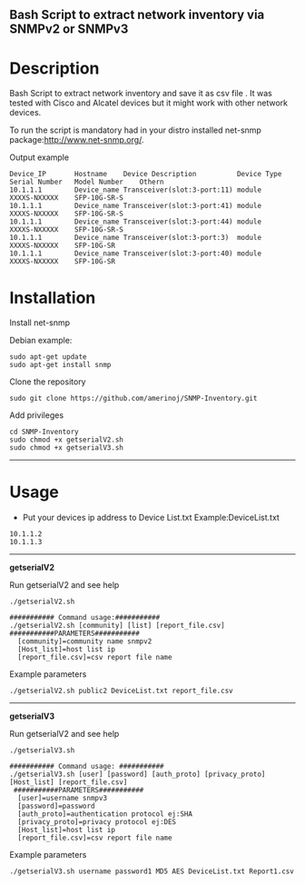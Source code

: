 Bash Script to extract network inventory via SNMPv2 or SNMPv3
-------

# Description
Bash Script to extract network inventory and save it as csv file . It was tested with Cisco and Alcatel devices but it might work with other network devices. 

To run the script is mandatory had in your distro installed net-snmp package:http://www.net-snmp.org/.


Output example
```
Device_IP		Hostname	Device Description			Device Type		Serial Number	Model Number	Othern
10.1.1.1		Device_name	Transceiver(slot:3-port:11)	module			XXXXS-NXXXXX 	SFP-10G-SR-S	
10.1.1.1		Device_name	Transceiver(slot:3-port:41)	module			XXXXS-NXXXXX 	SFP-10G-SR-S	
10.1.1.1		Device_name	Transceiver(slot:3-port:44)	module			XXXXS-NXXXXX 	SFP-10G-SR-S	
10.1.1.1		Device_name	Transceiver(slot:3-port:3)	module			XXXXS-NXXXXX 	SFP-10G-SR	
10.1.1.1		Device_name	Transceiver(slot:3-port:40)	module			XXXXS-NXXXXX 	SFP-10G-SR	
```

  
# Installation

Install net-snmp

Debian example:
```
sudo apt-get update
sudo apt-get install snmp
```

Clone the repository
```
sudo git clone https://github.com/amerinoj/SNMP-Inventory.git
```

Add privileges
```
cd SNMP-Inventory
sudo chmod +x getserialV2.sh
sudo chmod +x getserialV3.sh
```

---------------------------------------------------------------------
# Usage

* Put your devices ip address to Device List.txt
Example:DeviceList.txt
```
10.1.1.2
10.1.1.3
```
---------------------------------------------------------------------
**getserialV2**

Run getserialV2 and see help
```
./getserialV2.sh 
```
```
########### Command usage:###########
./getserialV2.sh [community] [list] [report_file.csv]
###########PARAMETERS###########
  [community]=community name snmpv2
  [Host_list]=host list ip
  [report_file.csv]=csv report file name
```
Example parameters
```
./getserialV2.sh public2 DeviceList.txt report_file.csv
```

---------------------------------------------------------------------
**getserialV3**

Run getserialV2 and see help
```
./getserialV3.sh 
```
```
########### Command usage: ###########
./getserialV3.sh [user] [password] [auth_proto] [privacy_proto] [Host_list] [report_file.csv]
 ###########PARAMETERS###########
  [user]=username snmpv3
  [password]=password
  [auth_proto]=authentication protocol ej:SHA
  [privacy_proto]=privacy protocol ej:DES
  [Host_list]=host list ip
  [report_file.csv]=csv report file name
```
Example parameters
```
./getserialV3.sh username password1 MD5 AES DeviceList.txt Report1.csv 
